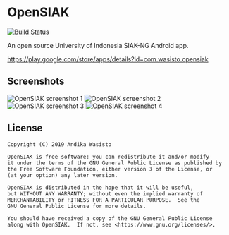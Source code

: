 OpenSIAK
========

[![Build Status](https://travis-ci.com/awasisto/opensiak.svg?branch=master)](https://travis-ci.com/awasisto/opensiak)

An open source University of Indonesia SIAK-NG Android app.

https://play.google.com/store/apps/details?id=com.wasisto.opensiak

Screenshots
-----------

![OpenSIAK screenshot 1](https://lh3.googleusercontent.com/N7qEkleTb5YQRMwOZ97DZCWQziXyFTSWSrjLwuTS29bPesR_F8lciF9zJVkepHn-yng=w300-rw)
![OpenSIAK screenshot 2](https://lh3.googleusercontent.com/T3hYRO7NpuLgw_lweaLGMpGue3sghjhnSoooa3FYzhKg6yo_TJRvKXDCXi9ZV1S4rw=w300-rw)
![OpenSIAK screenshot 3](https://lh3.googleusercontent.com/OdwXTZddYU48hQB1Ac4Pv7_Dbv-7rrETmYhuuH_GGwJJx7aikvFZzqjTdjmUgqubzg=w300-rw)
![OpenSIAK screenshot 4](https://lh3.googleusercontent.com/l8oFl8GOV_qvRjDR-CX1eBTmdb935IhSQy9vTKgE_rWlkMEPecZMc0MjFcHpHcXl8g=w300-rw)

License
-------

    Copyright (C) 2019 Andika Wasisto

    OpenSIAK is free software: you can redistribute it and/or modify
    it under the terms of the GNU General Public License as published by
    the Free Software Foundation, either version 3 of the License, or
    (at your option) any later version.

    OpenSIAK is distributed in the hope that it will be useful,
    but WITHOUT ANY WARRANTY; without even the implied warranty of
    MERCHANTABILITY or FITNESS FOR A PARTICULAR PURPOSE.  See the
    GNU General Public License for more details.

    You should have received a copy of the GNU General Public License
    along with OpenSIAK.  If not, see <https://www.gnu.org/licenses/>.